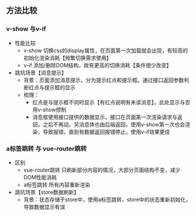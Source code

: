 ## 方法比较
### v-show 与v-if

- 性能比较
   - v-show  切换css的display属性，在页面第一次加载就会出现，有较高的初始化渲染消耗【频繁切换需求使用】
   - v-if  添加/删除DOM结构，故有更高的切换消耗【条件很少改变】
- 跳坑场景【消息提示】
   - 背景：页面添加消息提示，分为提示红点和提示框。通过接口返回参数判断红点与提示框的显示
   - 梳理：
      - 红点是与提示框不同时显示【有红点说明有未读消息】，此处显示与否用v-show控制
      - 消息框使用接口提供的数据显示，接口在页面第一次渲染请求与返回，之后不再动，另消息体也由后端返回，使用v-show第一次也会渲染，导致报错，直到有数据返回报错停止，使用v-if效果更佳
### a标签跳转 与 vue-router跳转

- 区别
    - vue-router跳转 只刷新部分内容的情况，大部分页面结构不变，减少DOM性能消耗
    - a标签跳转  所有内容重新渲染
- 跳坑场景【store数据刷新】
    - 背景：状态存储于store中，使用a标签跳转，store中的状态重新初始化，导致数据显示有误

   
